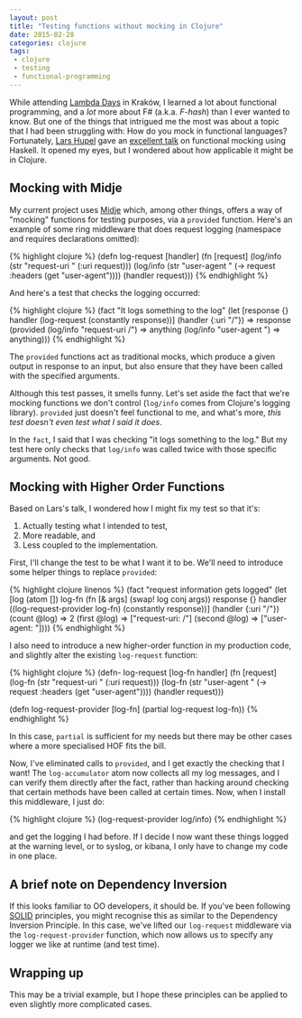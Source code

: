 ```yaml
---
layout: post
title: "Testing functions without mocking in Clojure"
date: 2015-02-28
categories: clojure
tags:
 - clojure
 - testing
 - functional-programming
---
```

While attending [Lambda Days][lambda-days] in Kraków, I learned a lot
about functional programming, and a *lot* more about F# (a.k.a.
_F-hash_) than I ever wanted to know. But one of the things that
intrigued me the most was about a topic that I had been struggling with:
How do you mock in functional languages? Fortunately, [Lars
Hupel][lars-hupel-twitter] gave an [excellent talk][lars-hupel-talk] on functional mocking
using Haskell. It opened my eyes, but I wondered about how applicable it
might be in Clojure.

## Mocking with Midje
My current project uses [Midje][midje] which, among other
things, offers a way of "mocking" functions for testing purposes, via
a `provided` function. Here's an example of some ring middleware that does request
logging (namespace and requires declarations omitted):

{% highlight clojure %}
(defn log-request
  [handler]
    (fn [request]
        (log/info (str "request-uri " (:uri request)))
        (log/info (str "user-agent " (-> request :headers (get "user-agent"))))
        (handler request)))
{% endhighlight %}

And here's a test that checks the logging occurred:

{% highlight clojure %}
(fact "It logs something to the log"
   (let [response {}
         handler (log-request (constantly response))]
     (handler {:uri "/"}) => response
     (provided (log/info "request-uri /") => anything
               (log/info "user-agent ")   => anything)))
{% endhighlight %}

The `provided` functions act as traditional mocks, which produce a given
output in response to an input, but also ensure that they have been
called with the specified arguments.

Although this test passes, it smells funny. Let's set aside the fact
that we're mocking functions we don't control (`log/info` comes from
Clojure's logging library). `provided` just doesn't feel functional to
me, and what's more, *this test doesn't even test what I said it does*.

In the `fact`, I said that I was checking "it logs something to the
log." But my test here only checks that `log/info` was called twice with
those specific arguments. Not good.

## Mocking with Higher Order Functions
Based on Lars's talk, I wondered how I might fix my test so that it's:

1. Actually testing what I intended to test,
2. More readable, and
3. Less coupled to the implementation.

First, I'll change the test to be what I want it to be. We'll need to
introduce some helper things to replace `provided`:

{% highlight clojure linenos %}
(fact "request information gets logged"
   (let [log (atom [])
         log-fn (fn [& args] (swap! log conj args))
         response {}
         handler ((log-request-provider log-fn) (constantly response))]
     (handler {:uri "/"})
     (count @log) => 2
     (first @log) => ["request-uri: /"]
     (second @log) => ["user-agent: "])))
{% endhighlight %}

I also need to introduce a new higher-order function in my production code,
and slightly alter the existing `log-request` function:

{% highlight clojure %}
(defn- log-request
  [log-fn handler]
    (fn [request]
        (log-fn (str "request-uri " (:uri request)))
        (log-fn (str "user-agent " (-> request :headers (get "user-agent"))))
        (handler request)))

(defn log-request-provider
  [log-fn]
  (partial log-request log-fn))
{% endhighlight %}

In this case, `partial` is sufficient for my needs but there may be
other cases where a more specialised HOF fits the bill.

Now, I've eliminated calls to `provided`, and I get exactly the checking
that I want! The `log-accumulator` atom now collects all my log
messages, and I can verify them directly after the fact, rather than
hacking around checking that certain methods have been called at certain
times. Now, when I install this middleware, I just do:

{% highlight clojure %}
(log-request-provider log/info)
{% endhighlight %}

and get the logging I had before. If I decide I now want these things
logged at the warning level, or to syslog, or kibana, I only have to change my code in one place.

## A brief note on Dependency Inversion
If this looks familiar to OO developers, it should be. If you've been
following [SOLID][solid] principles, you might
recognise this as similar to the Dependency Inversion Principle. In this
case, we've lifted our `log-request` middleware via the
`log-request-provider` function, which now allows us to specify any
logger we like at runtime (and test time).

## Wrapping up
This may be a trivial example, but I hope these principles can be
applied to even slightly more complicated cases.

[lambda-days]: http://lambdadays.org
[lars-hupel-twitter]: http://www.twitter.com/larsr_h
[lars-hupel-talk]: https://speakerdeck.com/larsrh/functional-mocking
[solid]: http://en.wikipedia.org/wiki/SOLID_(object-oriented_design)
[midje]: https://github.com/marick/Midje
